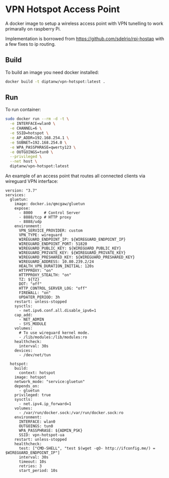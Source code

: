 # VPN Hotspot Access Point

A docker image to setup a wireless access point with VPN tunelling to work primarally on raspberry Pi.

Implementation is borrowed from https://github.com/sdelrio/rpi-hostap with a few fixes to ip routing.

## Build

To build an image you need docker installed:

```sh
docker build -t diptanw/vpn-hotspot:latest .
```

## Run

To run container:

```sh
sudo docker run --rm -d -t \
  -e INTERFACE=wlan0 \
  -e CHANNEL=6 \
  -e SSID=hotspot \
  -e AP_ADDR=192.168.254.1 \
  -e SUBNET=192.168.254.0 \
  -e WPA_PASSPHRASE=qwerty123 \
  -e OUTGOINGS=tun0 \
  --privileged \
  --net host \
  diptanw/vpn-hotspot:latest
```

An example of an access point that routes all connected clients via wireguard VPN interface:

```
version: "3.7"
services:
  gluetun:
    image: docker.io/qmcgaw/gluetun
    expose:
      - 8000     # Control Server
      - 8888/tcp # HTTP proxy
      - 8888/udp
    environment:
      VPN_SERVICE_PROVIDER: custom
      VPN_TYPE: wireguard
      WIREGUARD_ENDPOINT_IP: ${WIREGUARD_ENDPOINT_IP}
      WIREGUARD_ENDPOINT_PORT: 51820
      WIREGUARD_PUBLIC_KEY: ${WIREGUARD_PUBLIC_KEY}
      WIREGUARD_PRIVATE_KEY: ${WIREGUARD_PRIVATE_KEY}
      WIREGUARD_PRESHARED_KEY: ${WIREGUARD_PRESHARED_KEY}
      WIREGUARD_ADDRESS: 10.80.239.2/24
      HEALTH_VPN_DURATION_INITIAL: 120s
      HTTPPROXY: "on"
      HTTPPROXY_STEALTH: "on"
      TZ: ${TZ}
      DOT: "off"
      HTTP_CONTROL_SERVER_LOG: "off"
      FIREWALL: "on"
      UPDATER_PERIOD: 3h
    restart: unless-stopped
    sysctls:
      - net.ipv6.conf.all.disable_ipv6=1
    cap_add:
      - NET_ADMIN
      - SYS_MODULE
    volumes:
      # To use wireguard kernel mode.
      - /lib/modules:/lib/modules:ro
    healthcheck:
      interval: 30s
    devices:
      - /dev/net/tun

  hotspot:
    build:
      context: hotspot
    image: hotspot
    network_mode: "service:gluetun"
    depends_on:
      - gluetun
    privileged: true
    sysctls:
      - net.ipv4.ip_forward=1
    volumes:
      - /var/run/docker.sock:/var/run/docker.sock:ro
    environment:
      INTERFACE: wlan0
      OUTGOINGS: tun0
      WPA_PASSPHRASE: ${ADMIN_PSK}
      SSID: vpn-hotspot-ua
    restart: unless-stopped
    healthcheck:
      test: ["CMD-SHELL", "test $(wget -qO- http://ifconfig.me/) = $WIREGUARD_ENDPOINT_IP"]
      interval: 30s
      timeout: 10s
      retries: 3
      start_period: 10s
```